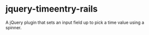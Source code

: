 jquery-timeentry-rails
======================

A jQuery plugin that sets an input field up to pick a time value using a spinner.
